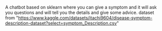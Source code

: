 
A chatbot based on sklearn where you can give a symptom and it will ask you questions and will tell you the details and give some advice.
dataset from "https://www.kaggle.com/datasets/itachi9604/disease-symptom-description-dataset?select=symptom_Description.csv"
